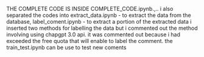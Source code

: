THE COMPLETE CODE IS INSIDE COMPLETE_CODE.ipynb.,.. i also separated the codes into extract_data.ipynb - to extract the data from the database, label_coment.ipynb - to extract a portion of the extracted data
i inserted two methods for labelling the data but i commented out the method involving using chapgpt 3.0 api. it was commented out because i had exceeded the free quota that will enable to label the comment.
the train_test.ipynb can be use to test new coments
